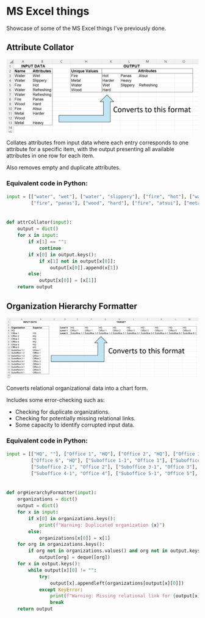 # MS Excel things

Showcase of some of the MS Excel things I've previously done.

## Attribute Collator

![Screenshot of first sheet in "Attribute Collator.xlsx"](https://github.com/jsjs2401/ms-excel-things/blob/main/images/Attribute%20Collator.png)

Collates attributes from input data where each entry corresponds to one attribute for a specific item, with the output presenting all available attributes in one row for each item.

Also removes empty and duplicate attributes.

### Equivalent code in Python:

```python
input = [["water", "wet"], ["water", "slippery"], ["fire", "hot"], ["water", "refreshing"], ["water", "refreshing"],
         ["fire", "panas"], ["wood", "hard"], ["fire", "atsui"], ["metal", "harder"], ["wood", ""], ["metal", "heavy"]]


def attrCollator(input):
    output = dict()
    for x in input:
        if x[1] == "":
            continue
        if x[0] in output.keys():
            if x[1] not in output[x[0]]:
                output[x[0]].append(x[1])
        else:
            output[x[0]] = [x[1]]
    return output
```

## Organization Hierarchy Formatter

![Screenshot of first sheet in "Organization Hierarchy Formatter.xlsx"](https://github.com/jsjs2401/ms-excel-things/blob/main/images/Organization%20Hierarchy%20Formatter.png)

Converts relational organizational data into a chart form.

Includes some error-checking such as:

- Checking for duplicate organizations.
- Checking for potentially missing relational links.
- Some capacity to identify corrupted input data.

### Equivalent code in Python:

```python
input = [["HQ", ""], ["Office 1", "HQ"], ["Office 2", "HQ"], ["Office 3", "HQ"], ["Office 4", "HQ"], ["Office 5", "HQ"],
         ["Office 6", "HQ"], ["Suboffice 1-1", "Office 1"], ["Suboffice 1-2", "Office 1"], ["Suboffice 1-3", "Office 1"],
         ["Suboffice 2-1", "Office 2"], ["Suboffice 3-1", "Office 3"], ["Suboffice 3-2", "Office 3"],
         ["Suboffice 4-1", "Office 4"], ["Suboffice 5-1", "Office 5"], ["Suboffice 6-1", "Office 6"]]


def orgHierarchyFormatter(input):
    organizations = dict()
    output = dict()
    for x in input:
        if x[0] in organizations.keys():
            print(f"Warning: Duplicated organization {x}")
        else:
            organizations[x[0]] = x[1]
    for org in organizations.keys():
        if org not in organizations.values() and org not in output.keys():
            output[org] = deque([org])
    for x in output.keys():
        while output[x][0] != "":
            try:
                output[x].appendleft(organizations[output[x][0]])
            except KeyError:
                print(f"Warning: Missing relational link for {output[x][0]}")
                break
    return output
```
